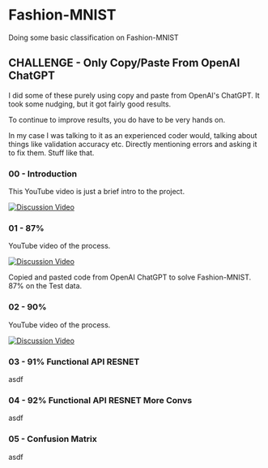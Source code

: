 # Fashion-MNIST

Doing some basic classification on Fashion-MNIST

## CHALLENGE - Only Copy/Paste From OpenAI ChatGPT

I did some of these purely using copy and paste from OpenAI's ChatGPT. It took some nudging, but it got fairly good results.

To continue to improve results, you do have to be very hands on.

In my case I was talking to it as an experienced coder would, talking about things like validation accuracy etc. Directly mentioning errors and asking it to fix them. Stuff like that.

### 00 - Introduction

This YouTube video is just a brief intro to the project.

[![Discussion Video](https://img.youtube.com/vi/IRfDrkd__VE/0.jpg)](https://www.youtube.com/watch?v=IRfDrkd__VE "Discussion Video")

### 01 - 87%

YouTube video of the process.

[![Discussion Video](https://img.youtube.com/vi/QJomBDmFJvo/0.jpg)](https://www.youtube.com/watch?v=QJomBDmFJvo "Discussion Video")

Copied and pasted code from OpenAI ChatGPT to solve Fashion-MNIST. 87% on the Test data.

### 02 - 90%

YouTube video of the process.

[![Discussion Video](https://img.youtube.com/vi/gRYWXy0u934/0.jpg)](https://www.youtube.com/watch?v=gRYWXy0u934 "Discussion Video")

### 03 - 91% Functional API RESNET

asdf

### 04 - 92% Functional API RESNET More Convs

asdf

### 05 - Confusion Matrix

asdf